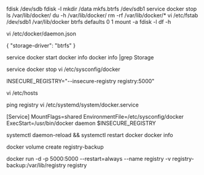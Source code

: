 fdisk /dev/sdb
fdisk -l
mkdir /data
mkfs.btrfs /dev/sdb1
service docker stop
ls  /var/lib/docker/
du -h  /var/lib/docker/
rm -rf  /var/lib/docker/*
vi /etc/fstab
	/dev/sdb1 /var/lib/docker btrfs defaults 0 1
mount -a
fdisk -l
df -h

vi /etc/docker/daemon.json

{
  "storage-driver": "btrfs"
}


service docker start
docker info
docker info |grep Storage


service docker stop
vi /etc/sysconfig/docker

INSECURE_REGISTRY="--insecure-registry registry:5000"


vi /etc/hosts

ping registry
vi  /etc/systemd/system/docker.service

[Service]
MountFlags=shared
EnvironmentFile=/etc/sysconfig/docker
ExecStart=/usr/bin/docker daemon $INSECURE_REGISTRY

systemctl daemon-reload && systemctl restart docker
docker info

docker volume create registry-backup

docker run -d -p 5000:5000 --restart=always --name registry   -v registry-backup:/var/lib/registry   registry

